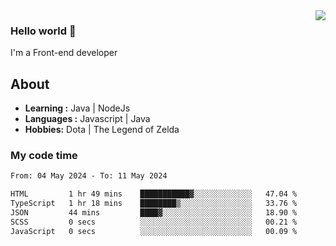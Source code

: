 <img align='right' src="https://github-readme-stats.vercel.app/api?username=jumodada&show_icons=true&theme=vue">

### Hello world 👋

I'm a Front-end developer 
    
## About
-  **Learning :** Java | NodeJs
-  **Languages :** Javascript | Java
-  **Hobbies:** Dota | The Legend of Zelda

### My code time

<!--START_SECTION:waka-->

```txt
From: 04 May 2024 - To: 11 May 2024

HTML         1 hr 49 mins    ███████████▓░░░░░░░░░░░░░   47.04 %
TypeScript   1 hr 18 mins    ████████▒░░░░░░░░░░░░░░░░   33.76 %
JSON         44 mins         ████▓░░░░░░░░░░░░░░░░░░░░   18.90 %
SCSS         0 secs          ░░░░░░░░░░░░░░░░░░░░░░░░░   00.21 %
JavaScript   0 secs          ░░░░░░░░░░░░░░░░░░░░░░░░░   00.09 %
```

<!--END_SECTION:waka-->
